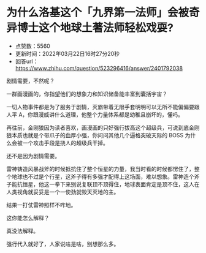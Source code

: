 # 为什么洛基这个「九界第一法师」会被奇异博士这个地球土著法师轻松戏耍?
- 点赞数：5560
- 更新时间：2022年03月22日16时27分20秒
- 回答url：https://www.zhihu.com/question/523296416/answer/2401792038
<body>
 <p data-pid="AKu822f9">剧情需要，不然呢？</p>
 <p data-pid="sz1tK6ml">一群画漫画的，你指望他们的想象力和知识储备能丰富到囊括宇宙？</p>
 <p data-pid="GWUo4cQM">一切人物事件都是为了服务于剧情，灭霸带着无限手套明明可以无所不能偏偏要跟人平 A，你跟漫威讲什么道理，他整个力量体系都是幼稚且崩坏的，懂吗。</p>
 <p data-pid="KsGJdKEI">再往前，金刚狼因为读者喜欢，画漫画的只好强行拔高这个超级兵，可说到底金刚狼本质也就是个带爪子的血厚小强，你问问其他几个逼格突破天际的 BOSS 为什么会被一个攻击手段是挠人的超级兵干掉。</p>
 <p data-pid="OOatcRP6">还不是因为剧情需要。</p>
 <p data-pid="HfMSP9TA">雷神铸造风暴战斧的时候抵抗住了整个恒星的力量，我当时看的时候都愣住了，整个地球也不过是个行星，这斧子得有多强才配得上这场面，难以想象。雷神造个斧子能抗恒星，他这一拳下来别说复联顶不顶得住，地球表面肯定是顶不住，这人在人类视角就妥妥是一个一使劲就毁天灭地的主。</p>
 <p data-pid="lrtlriUT">结果一打仗雷神照样不咋地。</p>
 <p data-pid="43r8vb7-">这你能怎么解释？</p>
 <p data-pid="HVmP_tKX">真没法解释。</p>
 <p data-pid="_OGAJGrD">强行代入就好了，人家说啥是啥，别想那么多。</p>
</body>
